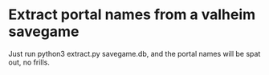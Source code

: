 # Extract portal names from a valheim savegame

Just run python3 extract.py savegame.db, and the portal names will be spat out, no frills.


